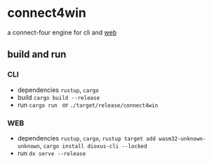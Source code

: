 # connect4win
a connect-four engine for cli and [web](https://zwirgioilredelcodice.github.io/connet4win-web/)

## build and run

### CLI
* dependencies `rustup`, `cargo`
* build `cargo build --release`
* run `cargo run ` or `./target/release/connect4win`

### WEB
* dependencies `rustup`, `cargo`, `rustup target add wasm32-unknown-unknown`, `cargo install dioxus-cli --locked`
* run `dx serve --release`